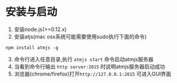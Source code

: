 # 安装与启动
1. 安装node.js(>=0.12.x)
2. 安装atjs(mac osx系统可能需要使用sudo执行下面的命令)

```
npm install atmjs -g
```

3. 命令行进入任意目录,执行 `atmjs start` 命令启动atmjs服务器
4. 当看到命令行输出 `http server:2015` 时说明atmjs服务器启动成功
5. 浏览器(chrome/firefox)打开`http://127.0.0.1:2015` 可进入GUI界面